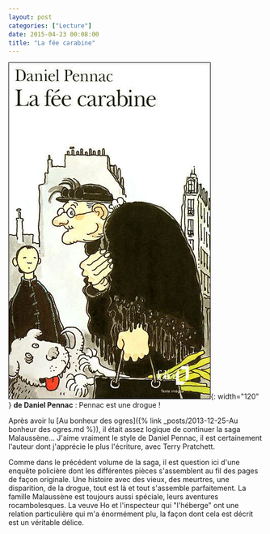 ```yaml
---
layout: post
categories: ["Lecture"]
date: 2015-04-23 00:08:00
title: "La fée carabine"
---
```


![couverture](/assets/images/couv_lecture/fee_carabine.webp){: width="120" } **de Daniel Pennac** : Pennac est une drogue !

Après avoir lu [Au bonheur des ogres]({% link _posts/2013-12-25-Au bonheur des ogres.md %}), il était assez logique de
continuer la saga Malaussène… J'aime vraiment le style de Daniel
Pennac, il est certainement l'auteur dont j'apprécie le plus l'écriture,
avec Terry Pratchett.

Comme dans le précédent volume de la saga, il est question ici d'une
enquête policière dont les différentes pièces s'assemblent au fil des
pages de façon originale. Une histoire avec des vieux, des meurtres, une
disparition, de la drogue, tout est là et tout s'assemble parfaitement.
La famille Malaussène est toujours aussi spéciale, leurs aventures
rocambolesques. La veuve Ho et l'inspecteur qui "l'héberge" ont
une relation particulière qui m'a énormément plu, la façon dont cela est
décrit est un véritable délice.


